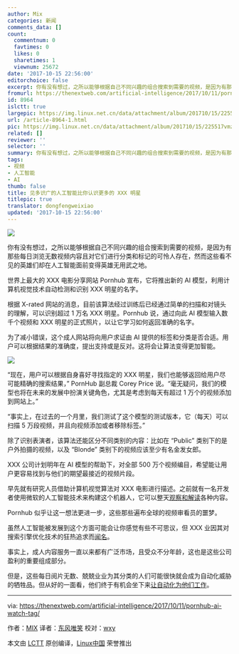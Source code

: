 ```yaml
---
author: Mix
categories: 新闻
comments_data: []
count:
  commentnum: 0
  favtimes: 0
  likes: 0
  sharetimes: 1
  viewnum: 25672
date: '2017-10-15 22:56:00'
editorchoice: false
excerpt: 你有没有想过，之所以能够根据自己不同兴趣的组合搜索到需要的视频，是因为有那些每日浏览无数视频内容且对它们进行分类和标记的可怜人存在，然而这些看不见的英雄们却在人工智能面前变得英雄无用武之地。
fromurl: https://thenextweb.com/artificial-intelligence/2017/10/11/pornhub-ai-watch-tag/
id: 8964
islctt: true
largepic: https://img.linux.net.cn/data/attachment/album/201710/15/225517vmzpzkf3efpuifsz.jpeg
url: /article-8964-1.html
pic: https://img.linux.net.cn/data/attachment/album/201710/15/225517vmzpzkf3efpuifsz.jpeg.thumb.jpg
related: []
reviewer: ''
selector: ''
summary: 你有没有想过，之所以能够根据自己不同兴趣的组合搜索到需要的视频，是因为有那些每日浏览无数视频内容且对它们进行分类和标记的可怜人存在，然而这些看不见的英雄们却在人工智能面前变得英雄无用武之地。
tags:
- 视频
- 人工智能
- AI
thumb: false
title: 见多识广的人工智能比你认识更多的 XXX 明星
titlepic: true
translator: dongfengweixiao
updated: '2017-10-15 22:56:00'
---
```


![](https://img.linux.net.cn/data/attachment/album/201710/15/225517vmzpzkf3efpuifsz.jpeg)


你有没有想过，之所以能够根据自己不同兴趣的组合搜索到需要的视频，是因为有那些每日浏览无数视频内容且对它们进行分类和标记的可怜人存在，然而这些看不见的英雄们却在人工智能面前变得英雄无用武之地。


世界上最大的 XXX 电影分享网站 Pornhub 宣布，它将推出新的 AI 模型，利用计算机视觉技术自动检测和识别 XXX 明星的名字。


根据 X-rated 网站的消息，目前该算法经过训练后已经通过简单的扫描和对镜头的理解，可以识别超过 1 万名 XXX 明星。Pornhub 说，通过向此 AI 模型输入数千个视频和 XXX 明星的正式照片，以让它学习如何返回准确的名字。


为了减小错误，这个成人网站将向用户求证由 AI 提供的标签和分类是否合适。用户可以根据结果的准确度，提出支持或是反对。这将会让算法变得更加智能。


![](https://img.linux.net.cn/data/attachment/album/201710/15/225531zh2tf2mc3m54fian.jpeg)


“现在，用户可以根据自身喜好寻找指定的 XXX 明星，我们也能够返回给用户尽可能精确的搜索结果，” PornHub 副总裁 Corey Price 说。“毫无疑问，我们的模型也将在未来的发展中扮演关键角色，尤其是考虑到每天有超过 1 万个的视频添加到网站上。”


“事实上，在过去的一个月里，我们测试了这个模型的测试版本，它（每天）可以扫描 5 万段视频，并且向视频添加或者移除标签。”


除了识别表演者，该算法还能区分不同类别的内容：比如在 “Public” 类别下的是户外拍摄的视频，以及 “Blonde” 类别下的视频应该至少有名金发女郎。


XXX 公司计划明年在 AI 模型的帮助下，对全部 500 万个视频编目，希望能让用户更容易找到与他们的期望最接近的视频片段。


早先就有研究人员借助计算机视觉算法对 XXX 电影进行描述。之前就有一名开发者使用微软的人工智能技术来构建这个机器人，它可以整天[观察和解读](https://thenextweb.com/shareables/2017/03/03/porn-bot-microsoft-ai-pornhub/)各种内容。


Pornhub 似乎让这一想法更进一步，这些那些遍布全球的视频审看员的噩梦。


虽然人工智能被发展到这个方面可能会让你感觉有些不可思议，但 XXX 业因其对搜索引擎优化技术的狂热追求而[闻名](https://moz.com/ugc/yes-dear-there-is-porn-seo-and-we-can-learn-a-lot-from-it)。


事实上，成人内容服务一直以来都有广泛市场，且受众不分年龄，这也是这些公司盈利的重要组成部分。


但是，这些每日阅片无数、兢兢业业为其分类的人们可能很快就会成为自动化威胁的牺牲品。但从好的一面看，他们终于有机会坐下来[让自动化为他们工作](https://thenextweb.com/gear/2017/07/07/fleshlight-launch-review-masturbation/)。




---


via: <https://thenextweb.com/artificial-intelligence/2017/10/11/pornhub-ai-watch-tag/>


作者：[MIX](https://thenextweb.com/author/dimitarmihov/) 译者：[东风唯笑](https://github.com/dongfengweixiao) 校对：[wxy](https://github.com/wxy)


本文由 [LCTT](https://github.com/LCTT/TranslateProject) 原创编译，[Linux中国](https://linux.cn/) 荣誉推出